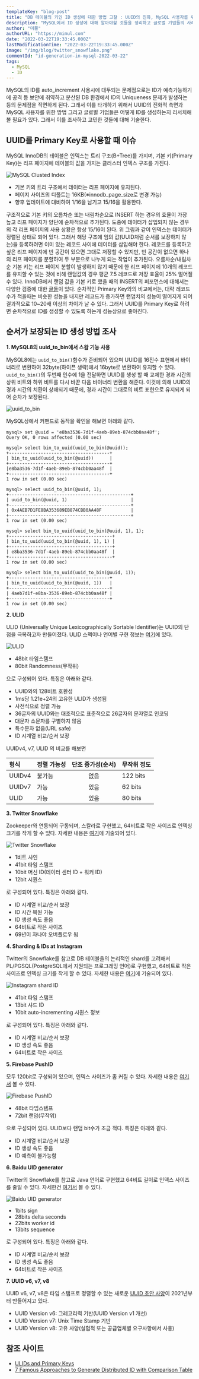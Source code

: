```yaml
---
templateKey: "blog-post"
title: "DB 테이블의 키인 ID 생성에 대한 방법 고찰 : UUID의 진화, MySQL 사용자를 위한 방법, 글로벌 기업의 ID 생성 사례"
description: "MySQL에서 ID 생성에 대해 알아야할 것들을 정리하고 글로벌 기업들의 사례를 조사해 정리함."
author: "미물"
authorURL: "https://mimul.com"
date: "2022-03-22T19:33:45.000Z"
lastModificationTime: "2022-03-22T19:33:45.000Z"
image: "/img/blog/twitter_snowflake.png"
commentId: "id-generation-in-mysql-2022-03-22"
tags:
  - MySQL
  - ID
---
```

MySQL의 ID를 auto_increment 사용시에 대두되는 문제점으로는 ID가 예측가능하기에 공격 등 보안에 취약하고 분산된 DB 환경에서 ID의 Uniqueness 문제가 발생하는 등의 문제점을 직면하게 된다. 그래서 이를 타개하기 위해서 UUID의 진화적 측면과 MySQL 사용자를 위한 방법 그리고 글로벌 기업들은 어떻게 ID를 생성하는지 리서치해 볼 필요가 있다. 그래서 이를 조사하고 고민한 것들에 대해 기술한다.

## UUID를 Primary Key로 사용할 때 이슈

MySQL InnoDB의 테이블은 인덱스는 트리 구조(B+Tree)를 가지며, 기본 키(Primary Key)는 리프 페이지에 테이블의 값을 가지는 클러스터 인덱스 구조를 가진다.

![MySQL Clusted Index](/img/blog/mysql_cluster_index.png)

- 기본 키의 트리 구조에서 데이터는 리프 페이지에 유지된다.
- 페이지 사이즈의 디폴트는 16KB(※innodb_page_size로 변경 가능)
- 향후 업데이트에 대비하여 1/16을 남기고 15/16을 활용한다.

구조적으로 기본 키의 오름차순 또는 내림차순으로 INSERT 하는 경우의 효율이 가장 높고 리프 페이지가 양단에 순차적으로 추가된다. 도중에 데이터가 삽입되지 않는 경우의 각 리프 페이지의 사용 상황은 항상 15/16이 된다. 위 그림과 같이 인덱스는 데이터가 정렬된 상태로 되어 있다. 그래서 해당 구조에 임의 값(UUID처럼 순서를 보장하지 않는)을 등록하려면 이미 있는 레코드 사이에 데이터를 삽입해야 한다.
레코드를 등록하고 싶은 리프 페이지에 빈 공간이 있으면 그대로 저장할 수 있지만, 빈 공간이 없으면 하나의 리프 페이지를 분할하여 두 부분으로 나누게 되는 작업이 추가된다. 오름차순/내림차순 기본 키는 리프 페이지 분할이 발생하지 않기 때문에 한 리프 페이지에 10개의 레코드를 유지할 수 있는 것에 비해 랜덤값의 경우 평균 7.5 레코드로 저장 효율이 25% 떨어질 수 있다. InnoDB에서 랜덤 값을 기본 키로 했을 때의 INSERT의 퍼포먼스에 대해서는 다양한 검증에 대한 [글들](https://kccoder.com/mysql/uuid-vs-int-insert-performance/)이 있다. 순차적인 Primary Key와의 비교에서는, 대략 레코드 수가 적을때는 비슷한 성능을 내지만 레코드가 증가하면 랜덤치의 성능이 떨어지게 되어 결과적으로 10~20배 이상의 차이가 날 수 있다. 그래서 UUID를 Primary Key로 하려면 순차적으로 ID를 생성할 수 있도록 하는게 성능상으로 좋아진다.

## 순서가 보장되는 ID 생성 방법 조사

**1. MySQL8의 uuid_to_bin에서 스왑 기능 사용**

MySQL8에는 ```uuid_to_bin()```함수가 준비되어 있으며 UUID를 16진수 표현에서 바이너리로 변환하여 32byte(하이픈 생략)에서 16byte로 변환하여 유지할 수 있다. ```uuid_to_bin()```의 두번째 인수에 1을 전달하면 UUID를 생성 할 때 교체한 경과 시간의 상위 비트와 하위 비트를 다시 바꾼 다음 바이너리 변환을 해준다. 이것에 의해 UUID의 경과 시간의 치환이 상쇄되기 때문에, 경과 시간이 그대로의 비트 표현으로 유지되게 되어 순차가 보장된다.

![uuid_to_bin](/img/blog/uuid_to_bin.png)

MySQL상에서 커맨드로 동작을 확인을 해보면 아래와 같다.
```
mysql> set @uuid = 'e8ba3536-7d1f-4aeb-89eb-874cbb0aa48f';
Query OK, 0 rows affected (0.00 sec)

mysql> select bin_to_uuid(uuid_to_bin(@uuid));
+--------------------------------------+
| bin_to_uuid(uuid_to_bin(@uuid))      |
+--------------------------------------+
|e8ba3536-7d1f-4aeb-89eb-874cbb0aa48f  |
+--------------------------------------+
1 row in set (0.00 sec)

mysql> select uuid_to_bin(@uuid, 1);
+----------------------------------------------+
| uuid_to_bin(@uuid, 1)                        |
+----------------------------------------------+
| 0x4AEB7D1FE8BA353689EB874CBB0AA48F           |
+----------------------------------------------+
1 row in set (0.00 sec)

mysql> select bin_to_uuid(uuid_to_bin(@uuid, 1), 1);
+---------------------------------------+
| bin_to_uuid(uuid_to_bin(@uuid, 1), 1) |
+---------------------------------------+
| e8ba3536-7d1f-4aeb-89eb-874cbb0aa48f  |
+---------------------------------------+
1 row in set (0.00 sec)

mysql> select bin_to_uuid(uuid_to_bin(@uuid, 1));
+--------------------------------------+
| bin_to_uuid(uuid_to_bin(@uuid, 1))   |
+--------------------------------------+
| 4aeb7d1f-e8ba-3536-89eb-874cbb0aa48f |
+--------------------------------------+
1 row in set (0.00 sec)
```

**2. ULID**

ULID (Universally Unique Lexicographically Sortable Identifier)는 UUID의 단점을 극복하고자 만들어졌다. ULID 스펙이나 언어별 구현 정보는 [여기](https://github.com/ulid/spec)에 있다.

![ULID](/img/blog/ulid.png)

- 48bit 타임스탬프
- 80bit Randomness(무작위)

으로 구성되어 있다. 특징은 아래와 같다.

- UUID와의 128비트 호환성
- 1ms당 1.21e+24의 고유한 ULID가 생성됨
- 사전식으로 정렬 가능
- 36글자의 UUID와는 대조적으로 표준적으로 26글자의 문자열로 인코딩
- 대문자 소문자를 구별하지 않음
- 특수문자 없음(URL safe)
- ID 시계열 비교/순서 보장

UUIDv4, v7, ULID 의 비교를 해보면

|형식    | 정렬 가능성 | 단조 증가성(순서) | 무작위 정도   |
| :--- | :---     | :---:          | :---       |
| UUIDv4 | 불가능    | 없음           | 122 bits   |
| UUIDv7 | 가능     | 있음           | 62 bits    |
| ULID   | 가능     | 있음           | 80 bits    |

**3. Twitter Snowflake**

Zookeeper와 연동되어 구동되며, 스칼라로 구현했고, 64비트로 작은 사이즈로 인덱싱 크기를 작게 할 수 있다. 자세한 내용은 [여기](https://blog.twitter.com/engineering/en_us/a/2010/announcing-snowflake)에 기술되어 있다.

![Twitter Snowflake](/img/blog/twitter_snowflake.png)

- 1비트 사인
- 41bit 타임 스탬프
- 10bit 머신 ID(데이터 센터 ID + 워커 ID)
- 12bit 시퀀스

로 구성되어 있다. 특징은 아래와 같다.

- ID 시계열 비교/순서 보장
- ID 시간 복원 가능
- ID 생성 속도 좋음
- 64비트로 작은 사이즈
- 69년이 자나야 오버플로우 됨

**4. Sharding & IDs at Instagram**

Twitter의 Snowflake를 참고로 DB 테이블을의 논리적인 shard를 고려해서 PL/PGSQL(PostgreSQL에서 지원되는 프로그래밍 언어)로 구현했고, 64비트로 작은 사이즈로 인덱싱 크기를 작게 할 수 있다. 자세한 내용은 [여기](https://engineering.instagram.com/sharding-ids-at-instagram-1cf5a71e5a5c)에 기술되어 있다.

![Instagram shard ID](/img/blog/instagram_shard_id.png)

- 41bit 타임 스탬프
- 13bit 샤드 ID
- 10bit auto-incrementing 시퀀스 정보

로 구성되어 있다. 특징은 아래와 같다.

- ID 시계열 비교/순서 보장
- ID 생성 속도 좋음
- 64비트로 작은 사이즈

**5. Firebase PushID**

모두 120bit로 구성되어 있으며, 인덱스 사이즈가 좀 커질 수 있다. 자세한 내용은 [여기서](https://firebase.googleblog.com/2015/02/the-2120-ways-to-ensure-unique_68.html) 볼 수 있다.

![Firebase PushID](/img/blog/firebase_push_id.png)

- 48bit 타임스탬프
- 72bit 랜덤(무작위)

으로 구성되어 있다. ULID보다 랜덤 bit수가 조금 적다. 특징은 아래와 같다.

- ID 시계열 비교/순서 보장
- ID 생성 속도 좋음
- ID 예측이 불가능함

**6. Baidu UID generator**

Twitter의 Snowflake를 참고로 Java 언어로 구현했고 64비트 길이로 인덱스 사이즈를 줄일 수 있다. 자세한건 [여기서](https://github.com/baidu/uid-generator) 볼 수 있다.

![Baidu UID generator](/img/blog/baidu_uid.png)

- 1bits sign
- 28bits delta seconds
- 22bits worker id
- 13bits sequence

로 구성되어 있다. 특징은 아래와 같다.

- ID 시계열 비교/순서 보장
- ID 생성 속도 좋음
- 64비트로 작은 사이즈

**7. UUID v6, v7, v8**

UUID v6, v7, v8은 타임 스탬프로 정렬할 수 있는 새로운 [UUID 초안 사양](https://www.ietf.org/archive/id/draft-ietf-uuidrev-rfc4122bis-00.html)이 2021년부터 만들어지고 있다.

- UUID Version v6: 그레고리력 기반(UUID Version v1 개선)
- UUID Version v7: Unix Time Stamp 기반
- UUID Version v8: 고유 사양(실험적 또는 공급업체별 요구사항에서 사용)

## 참조 사이트

- [ULIDs and Primary Keys](https://blog.daveallie.com/ulid-primary-keys)
- [7 Famous Approaches to Generate Distributed ID with Comparison Table](https://blog.devgenius.io/7-famous-approaches-to-generate-distributed-id-with-comparison-table-af89afe4601f)
